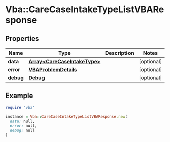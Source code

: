 # Vba::CareCaseIntakeTypeListVBAResponse

## Properties

| Name | Type | Description | Notes |
| ---- | ---- | ----------- | ----- |
| **data** | [**Array&lt;CareCaseIntakeType&gt;**](CareCaseIntakeType.md) |  | [optional] |
| **error** | [**VBAProblemDetails**](VBAProblemDetails.md) |  | [optional] |
| **debug** | [**Debug**](Debug.md) |  | [optional] |

## Example

```ruby
require 'vba'

instance = Vba::CareCaseIntakeTypeListVBAResponse.new(
  data: null,
  error: null,
  debug: null
)
```

